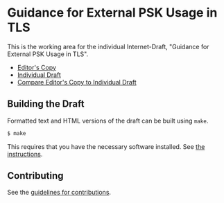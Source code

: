 # Guidance for External PSK Usage in TLS

This is the working area for the individual Internet-Draft, "Guidance for External PSK Usage in TLS".

* [Editor's Copy](https://tlswg.github.io/external-psk-design-team/#go.draft-group-tls-external-psk-guidance.html)
* [Individual Draft](https://tools.ietf.org/html/draft-group-tls-external-psk-guidance)
* [Compare Editor's Copy to Individual Draft](https://tlswg.github.io/external-psk-design-team/#go.draft-group-tls-external-psk-guidance.diff)

## Building the Draft

Formatted text and HTML versions of the draft can be built using `make`.

```sh
$ make
```

This requires that you have the necessary software installed.  See
[the instructions](https://github.com/martinthomson/i-d-template/blob/master/doc/SETUP.md).

## Contributing

See the
[guidelines for contributions](https://github.com/tlswg/external-psk-design-team/blob/master/CONTRIBUTING.md).
